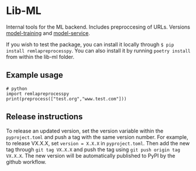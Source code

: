 # Lib-ML
Internal tools for the ML backend. Includes preproccesing of URLs. Versions [model-training](https://github.com/remla24-team-1/model-training) and [model-service](https://github.com/remla24-team-1/model-service/).

If you wish to test the package, you can install it locally through `$ pip install remlapreprocesspy`. You can also install it by running `poetry install` from within the lib-ml folder.

## Example usage
```
# python
import remlapreprocesspy
print(preprocess(["test.org","www.test.com"]))
```

## Release instructions

To release an updated version, set the version variable within the `pyproject.toml` and push a tag with the same version number. For example, to release VX.X.X, set `version = X.X.X` in `pyproject.toml`. Then add the new tag through `git tag VX.X.X` and push the tag using `git push origin tag VX.X.X`. The new version will be automatically published to PyPI by the github workflow.
